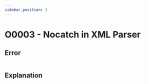 ```yaml
---
sidebar_position: 3
---
```


# O0003 - Nocatch in XML Parser

## Error

```erlang
```

## Explanation
